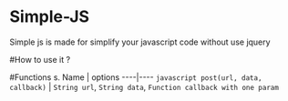 # Simple-JS
Simple js is made for simplify your javascript code without use jquery

#How to use it ?

#Functions s.
Name | options
----|----
```javascript post(url, data, callback)``` | `String url`, `String data`, `Function callback with one param`